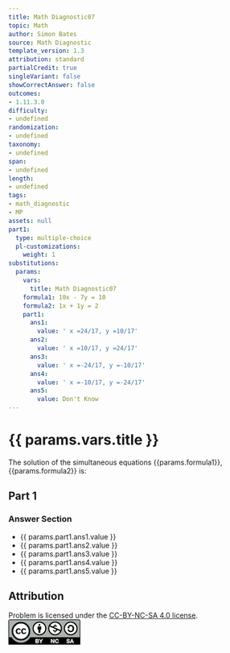 ```yaml
---
title: Math Diagnostic07
topic: Math
author: Simon Bates
source: Math Diagnostic
template_version: 1.3
attribution: standard
partialCredit: true
singleVariant: false
showCorrectAnswer: false
outcomes:
- 1.11.3.0
difficulty:
- undefined
randomization:
- undefined
taxonomy:
- undefined
span:
- undefined
length:
- undefined
tags:
- math_diagnostic
- MP
assets: null
part1:
  type: multiple-choice
  pl-customizations:
    weight: 1
substitutions:
  params:
    vars:
      title: Math Diagnostic07
    formula1: 10x - 7y = 10
    formula2: 1x + 1y = 2
    part1:
      ans1:
        value: ' x =24/17, y =10/17'
      ans2:
        value: ' x =10/17, y =24/17'
      ans3:
        value: ' x =-24/17, y =-10/17'
      ans4:
        value: ' x =-10/17, y =-24/17'
      ans5:
        value: Don't Know
---
```

# {{ params.vars.title }}
The solution of the simultaneous equations {{params.formula1}}, {{params.formula2}} is:

## Part 1

### Answer Section

- {{ params.part1.ans1.value }}
- {{ params.part1.ans2.value }}
- {{ params.part1.ans3.value }}
- {{ params.part1.ans4.value }}
- {{ params.part1.ans5.value }}

## Attribution

Problem is licensed under the [CC-BY-NC-SA 4.0 license](https://creativecommons.org/licenses/by-nc-sa/4.0/).<br> ![The Creative Commons 4.0 license requiring attribution-BY, non-commercial-NC, and share-alike-SA license.](https://raw.githubusercontent.com/firasm/bits/master/by-nc-sa.png)